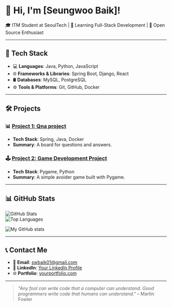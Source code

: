 # 👋 Hi, I'm [Seungwoo Baik]!

🎓 ITM Student at SeoulTech | 🌱 Learning Full-Stack Development | 🚀 Open Source Enthusiast  

---

## 🧰 Tech Stack

- 💻 **Languages**: Java, Python, JavaScript  
- 🌐 **Frameworks & Libraries**: Spring Boot, Django, React  
- 🛢️ **Databases**: MySQL, PostgreSQL  
- ⚙️ **Tools & Platforms**: Git, GitHub, Docker  

---

## 🛠️ Projects

### 📊 [Project 1: Qna project](https://github.com/yourusername/project1)
- **Tech Stack**: Spring, Java, Docker  
- **Summary**: A board for questions and answers.

### 🕹️ [Project 2: Game Development Project](https://github.com/yourusername/project2)
- **Tech Stack**: Pygame, Python  
- **Summary**: A simple avoider game built with Pygame.

---

## 📊 GitHub Stats

![GitHub Stats](https://github-readme-stats.vercel.app/api?username=BaikSeung&show_icons=true&theme=radical)  
![Top Languages](https://github-readme-stats.vercel.app/api/top-langs/?username=BaikSeung&layout=compact&theme=radical)  

![My GitHub stats](https://github-readme-stats.vercel.app/api?username=BaikSeung&show_icons=true&theme=transparent)

---

## 📞 Contact Me

- 📧 **Email**: swbaik01@gmail.com  
- 💼 **LinkedIn**: [Your LinkedIn Profile](https://linkedin.com/in/yourname)  
- 🌐 **Portfolio**: [yourportfolio.com](https://yourportfolio.com)

---

> *"Any fool can write code that a computer can understand. Good programmers write code that humans can understand."* – Martin Fowler
